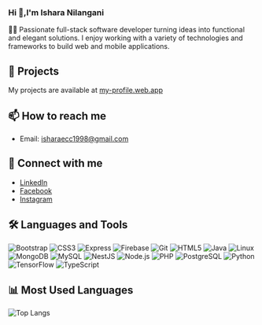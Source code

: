 ### Hi 👋,I'm Ishara Nilangani

👨‍💻 Passionate full-stack software developer turning ideas into functional and elegant solutions. I enjoy working with a variety of technologies and frameworks to build web and mobile applications.

## 🌟 Projects
My projects are available at [my-profile.web.app](https://comfy-medovik-1275d9.netlify.app)

## 📫 How to reach me
- Email: [isharaecc1998@gmail.com](mailto:isharaecc1998@gmail.com)

## 🔗 Connect with me
- [LinkedIn](https://www.linkedin.com/in/ishara-dabarera-476315246/)
- [Facebook](https://www.facebook.com/ishara.nilangani.92?mibextid=ZbWKwL)
- [Instagram](https://www.instagram.com/isharanilangani?igsh=MzNlNGNkZWQ4Mg==)

## 🛠 Languages and Tools
![Bootstrap](https://img.shields.io/badge/-Bootstrap-333333?style=flat&logo=bootstrap)
![CSS3](https://img.shields.io/badge/-CSS3-333333?style=flat&logo=css3)
![Express](https://img.shields.io/badge/-Express-333333?style=flat&logo=express)
![Firebase](https://img.shields.io/badge/-Firebase-333333?style=flat&logo=firebase)
![Git](https://img.shields.io/badge/-Git-333333?style=flat&logo=git)
![HTML5](https://img.shields.io/badge/-HTML5-333333?style=flat&logo=html5)
![Java](https://img.shields.io/badge/-Java-333333?style=flat&logo=java)
![Linux](https://img.shields.io/badge/-Linux-333333?style=flat&logo=linux)
![MongoDB](https://img.shields.io/badge/-MongoDB-333333?style=flat&logo=mongodb)
![MySQL](https://img.shields.io/badge/-MySQL-333333?style=flat&logo=mysql)
![NestJS](https://img.shields.io/badge/-NestJS-333333?style=flat&logo=nestjs)
![Node.js](https://img.shields.io/badge/-Node.js-333333?style=flat&logo=node.js)
![PHP](https://img.shields.io/badge/-PHP-333333?style=flat&logo=php)
![PostgreSQL](https://img.shields.io/badge/-PostgreSQL-333333?style=flat&logo=postgresql)
![Python](https://img.shields.io/badge/-Python-333333?style=flat&logo=python)
![TensorFlow](https://img.shields.io/badge/-TensorFlow-333333?style=flat&logo=tensorflow)
![TypeScript](https://img.shields.io/badge/-TypeScript-333333?style=flat&logo=typescript)

## 📊 Most Used Languages
![Top Langs](https://github-readme-stats.vercel.app/api/top-langs/?username=isharanilangani&layout=compact)


<!--
**isharanilangani/isharanilangani** is a ✨ _special_ ✨ repository because its `README.md` (this file) appears on your GitHub profile.

Here are some ideas to get you started:

- 🔭 I’m currently working on ...
- 🌱 I’m currently learning ...
- 👯 I’m looking to collaborate on ...
- 🤔 I’m looking for help with ...
- 💬 Ask me about ...
- 📫 How to reach me: ...
- 😄 Pronouns: ...
- ⚡ Fun fact: ...
-->
